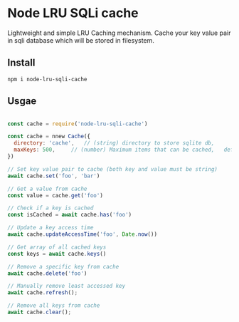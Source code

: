 # Node LRU SQLi cache

Lightweight and simple LRU Caching mechanism. Cache your key value pair in sqli database which will be stored in filesystem.

## Install

```
npm i node-lru-sqli-cache
```

## Usgae

```javascript

const cache = require('node-lru-sqli-cache')

const cache = nnew Cache({
  directory: 'cache',	// (string) directory to store sqlite db, 		default => 'cache'
  maxKeys: 500,		// (number) Maximum items that can be cached, 	default => 500
})

// Set key value pair to cache (both key and value must be string)
await cache.set('foo', 'bar')

// Get a value from cache
const value = cache.get('foo')

// Check if a key is cached
const isCached = await cache.has('foo')

// Update a key access time
await cache.updateAccessTime('foo', Date.now())

// Get array of all cached keys
const keys = await cache.keys()

// Remove a specific key from cache
await cache.delete('foo')

// Manually remove least accessed key
await cache.refresh();

// Remove all keys from cache
await cache.clear();

```
